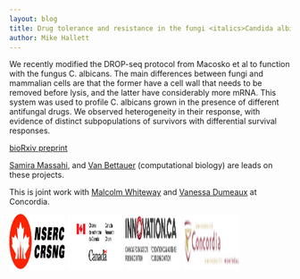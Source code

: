 ```yaml
---
layout: blog
title: Drug tolerance and resistance in the fungi <italics>Candida albicans</italics>
author: Mike Hallett
---
```


We recently modified the DROP-seq  protocol from Macosko et al to function with the fungus C. albicans. The main differences between fungi and mammalian cells are that the former have a cell wall that needs to be removed before lysis, and the latter have considerably more mRNA. This system was used to profile  C. albicans grown in the presence of different antifungal drugs. We observed heterogeneity in their response, with evidence of distinct subpopulations of survivors with differential survival responses.

[bioRxiv preprint](https://www.biorxiv.org/content/10.1101/2020.01.21.914549v1)


[Samira Massahi](https://www.mikehallett.science/team/samira-massahi/), 
and [Van Bettauer](https://www.mikehallett.science/team/van-bettauer/) (computational biology) are leads on these projects.

This is joint work with [Malcolm Whiteway](https://sites.google.com/site/whitewaylab/home) and [Vanessa Dumeaux](https://lab-dumeaux.science/cv) at Concordia. 


<img class="pull-left" height="100" width="100" src="/images/nserc.jpg">
<img class="pull-left" height="100" width="100" src="/images/crc.png">
<img class="pull-left" height="100" width="100" src="/images/Innovation_Logo.png">
<img class="pull-left" height="100" width="100"  src="/images/concordia.logo.big.png">
